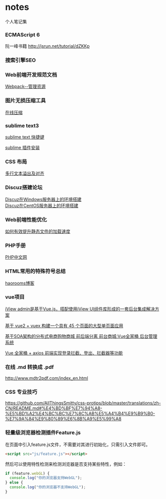 # notes
个人笔记集

### ECMAScript 6
阮一峰书籍
http://jsrun.net/tutorial/dZKKp

### 搜索引擎SEO

### Web前端开发规范文档
[Webpack--管理资源](./specification.md)

### 图片无损压缩工具
[在线压缩](./compress.md)

### sublime text3
[sublime text 快捷键](./sublime.md)

[sublime 插件安装](./package.md)

### CSS 布局
[多行文本溢出及对齐](./display.md)

### Discuz搭建论坛
[Discuz在Windows服务器上的环境搭建](./discuz.md) <br/>
[Discuz在CentOS服务器上的环境搭建](./discuz_centos.md)

### Web前端性能优化
[如何有效提升静态文件的加载速度](./jzsd.md)

### PHP手册
[PHP中文网](http://www.php.cn/toutiao-384729.html)

### HTML常用的特殊符号总结

[haorooms博客](http://www.haorooms.com/post/html_tsfh)

### vue项目

[iView admin是基于Vue.js，搭配使用iView UI组件库形成的一套后台集成解决方案](https://github.com/iview/iview-admin)

[基于 vue2 + vuex 构建一个具有 45 个页面的大型单页面应用](https://github.com/bailicangdu/vue2-elm)

[基于SOA架构的分布式电商购物商城 前后端分离 前台商城:Vue全家桶 后台管理系统](https://github.com/HurriedOn/xmall)

[Vue 全家桶 + axios 前端实现登录拦截、登出、拦截器等功能](https://github.com/superman66/vue-axios-github)

### 在线 .md 转换成 .pdf
http://www.mdtr2pdf.com/index_en.html

### CSS 专业技巧
https://github.com/AllThingsSmitty/css-protips/blob/master/translations/zh-CN/README.md#%E4%BD%BF%E7%94%A8-%E5%BD%A2%E4%BC%BC%E7%8C%AB%E5%A4%B4%E9%B9%B0-%E7%9A%84%E9%80%89%E6%8B%A9%E5%99%A8

### 轻量级浏览器检测插件Feature.js

在页面中引入feature.js文件，不需要对其进行初始化，只需引入文件即可。
```html
<script src="js/feature.js"></script>
```
然后可以使用特性检测来检测浏览器是否支持某些特性，例如：
```js
if (feature.webGL) {
  console.log("你的浏览器支持WebGL");
} else {
  console.log("你的浏览器不支持WebGL");
}
```
